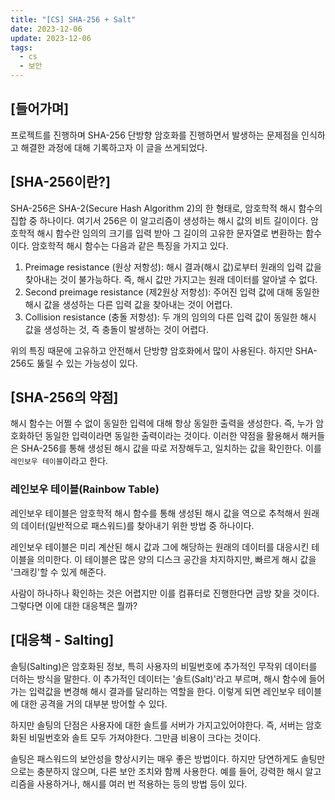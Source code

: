 ```yaml
---
title: "[CS] SHA-256 + Salt"
date: 2023-12-06
update: 2023-12-06
tags:
  - cs
  - 보안
---
```


## [들어가며]

프로젝트를 진행하며 SHA-256 단방향 암호화를 진행하면서 발생하는 문제점을 인식하고 해결한 과정에 대해 기록하고자 이 글을 쓰게되었다.

## [SHA-256이란?]

SHA-256은 SHA-2(Secure Hash Algorithm 2)의 한 형태로, 암호학적 해시 함수의 집합 중 하나이다. 여기서 256은 이 알고리즘이 생성하는 해시 값의 비트 길이이다.
암호학적 해시 함수란 임의의 크기를 입력 받아 그 길이의 고유한 문자열로 변환하는 함수이다. 암호학적 해시 함수는 다음과 같은 특징을 가지고 있다.


1. Preimage resistance (원상 저항성): 해시 결과(해시 값)로부터 원래의 입력 값을 찾아내는 것이 불가능하다. 즉, 해시 값만 가지고는 원래 데이터를 알아낼 수 없다.
2. Second preimage resistance (제2원상 저항성): 주어진 입력 값에 대해 동일한 해시 값을 생성하는 다른 입력 값을 찾아내는 것이 어렵다.
3. Collision resistance (충돌 저항성): 두 개의 임의의 다른 입력 값이 동일한 해시 값을 생성하는 것, 즉 충돌이 발생하는 것이 어렵다.

위의 특징 때문에 고유하고 안전해서 단방향 암호화에서 많이 사용된다. 하지만 SHA-256도 뚫릴 수 있는 가능성이 있다.

## [SHA-256의 약점]

해시 함수는 어쩔 수 없이 동일한 입력에 대해 항상 동일한 출력을 생성한다. 즉, 누가 암호화하던 동일한 입력이라면 동일한 출력이라는 것이다.
이러한 약점을 활용해서 해커들은 SHA-256를 통해 생성된 해시 값을 따로 저장해두고, 일치하는 값을 확인한다. 이를 `레인보우 테이블`이라고 한다.

### 레인보우 테이블(Rainbow Table)

레인보우 테이블은 암호학적 해시 함수를 통해 생성된 해시 값을 역으로 추척해서 원래의 데이터(일반적으로 패스워드)를 찾아내기 위한 방법 중 하나이다.

레인보우 테이블은 미리 계산된 해시 값과 그에 해당하는 원래의 데이터를 대응시킨 테이블을 의미한다. 이 테이블은 많은 양의 디스크 공간을 차지하지만, 빠르게 해시 값을 '크래킹'할 수 있게 해준다. 

사람이 하나하나 확인하는 것은 어렵지만 이를 컴퓨터로 진행한다면 금방 찾을 것이다. 그렇다면 이에 대한 대응책은 뭘까?

## [대응책 - Salting]

솔팅(Salting)은 암호화된 정보, 특히 사용자의 비밀번호에 추가적인 무작위 데이터를 더하는 방식을 말한다. 이 추가적인 데이터는 '솔트(Salt)'라고 부르며, 해시 함수에 들어가는 입력값을 변경해 해시 결과를 달리하는 역할을 한다.
이렇게 되면 레인보우 테이블에 대한 공격을 거의 대부분 방어할 수 있다.

하지만 솔팅의 단점은 사용자에 대한 솔트를 서버가 가지고있어야한다. 즉, 서버는 암호화된 비밀번호와 솔트 모두 가져야한다. 그만큼 비용이 크다는 것이다.

솔팅은 패스워드의 보안성을 향상시키는 매우 좋은 방법이다. 하지만 당연하게도 솔팅만으로는 충분하지 않으며, 다른 보안 조치와 함께 사용한다. 예를 들어, 강력한 해시 알고리즘을 사용하거나, 해시를 여러 번 적용하는 등의 방법 등이 있다.